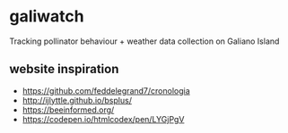 # galiwatch
Tracking pollinator behaviour + weather data collection on Galiano Island

## website inspiration

* https://github.com/feddelegrand7/cronologia
* http://ijlyttle.github.io/bsplus/
* https://beeinformed.org/
* https://codepen.io/htmlcodex/pen/LYGjPgV